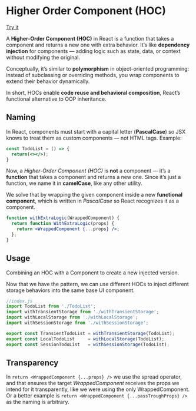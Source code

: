 # Higher Order Component (HOC)

[Try it](https://miwashi-edu.github.io/edu-hoc)

A **Higher-Order Component (HOC)** in React is a function that takes a component and returns a new one with extra behavior.
It’s like **dependency injection** for components — adding logic such as state, data, or context without modifying the original.

Conceptually, it’s similar to **polymorphism** in object-oriented programming: instead of subclassing or overriding methods, you wrap components to extend their behavior dynamically.

In short, HOCs enable **code reuse and behavioral composition**, React’s functional alternative to OOP inheritance.

## Naming

In React, components must start with a capital letter (**PascalCase**) so JSX knows to treat them as custom components — not HTML tags.
Example:
```jsx
const TodoList = () => {
  return(<></>);
}
```

Now, a *Higher-Order Component (HOC)* is **not** a component — it’s a **function** that takes a component and returns a new one.
Since it’s just a function, we name it in **camelCase**, like any other utility.

We solve that by wrapping the given component inside a new **functional component**, which is written in
*PascalCase* so React recognizes it as a component.

```jsx
function withExtraLogic(WrappedComponent) {
  return function WithExtraLogic(props) {
    return <WrappedComponent {...props} />;
  };
}
```

## Usage

Combining an HOC with a Component to create a new injected version.

Now that we have the pattern, we can use different HOCs to inject different storage behaviors into the same base UI component.

```js
//index.js
import TodoList from './TodoList';
import withTransientStorage from './withTransientStorage';
import withLocalStorage from './withLocalStorage';
import withSessionStorage from './withSessionStorage';

export const TransientTodoList = withTransientStorage(TodoList);
export const LocalTodoList     = withLocalStorage(TodoList);
export const SessionTodoList   = withSessionStorage(TodoList);
```

## Transparency

In `return <WrappedComponent {...props} />` we use the spread operator, and that ensures the target *WrappedComponent* receives
the props we intend for it transparently, like we were using the only WrappedComponent. Or a better example is
`return <WrappedComponent {...passTroughProps} />` as the naming is arbitrary.
